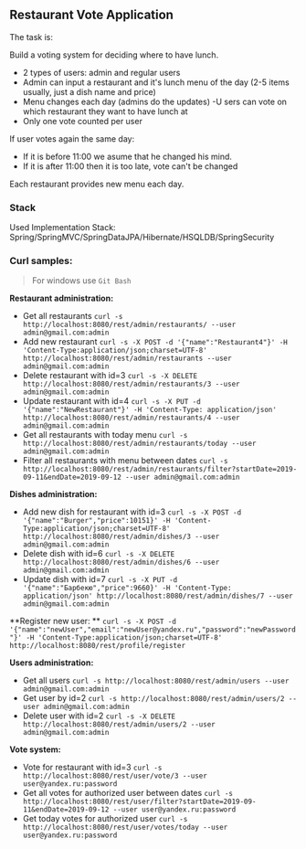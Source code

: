 ## Restaurant Vote Application

The task is:

Build a voting system for deciding where to have lunch.

- 2 types of users: admin and regular users
- Admin can input a restaurant and it's lunch menu of the day (2-5 items usually, just a dish name and price)
- Menu changes each day (admins do the updates)
-U sers can vote on which restaurant they want to have lunch at
- Only one vote counted per user

If user votes again the same day:
- If it is before 11:00 we asume that he changed his mind.
- If it is after 11:00 then it is too late, vote can't be changed

Each restaurant provides new menu each day.

### Stack
Used Implementation Stack: Spring/SpringMVC/SpringDataJPA/Hibernate/HSQLDB/SpringSecurity

### Curl samples:
> For windows use `Git Bash`

**Restaurant administration:**
- Get all restaurants
`curl -s http://localhost:8080/rest/admin/restaurants/ --user admin@gmail.com:admin`
- Add new restaurant
`curl -s -X POST -d '{"name":"Restaurant4"}' -H 'Content-Type:application/json;charset=UTF-8' http://localhost:8080/rest/admin/restaurants --user admin@gmail.com:admin`
- Delete restaurant with id=3
`curl -s -X DELETE http://localhost:8080/rest/admin/restaurants/3 --user admin@gmail.com:admin`
- Update restaurant with id=4
`curl -s -X PUT -d '{"name":"NewRestaurant"}' -H 'Content-Type: application/json' http://localhost:8080/rest/admin/restaurants/4 --user admin@gmail.com:admin`
- Get all restaurants with today menu
`curl -s http://localhost:8080/rest/admin/restaurants/today --user admin@gmail.com:admin`
- Filter all restaurants with menu between dates
`curl -s http://localhost:8080/rest/admin/restaurants/filter?startDate=2019-09-11&endDate=2019-09-12 --user admin@gmail.com:admin`

**Dishes administration:**
- Add new dish for restaurant with id=3
`curl -s -X POST -d '{"name":"Burger","price":10151}' -H 'Content-Type:application/json;charset=UTF-8' http://localhost:8080/rest/admin/dishes/3 --user admin@gmail.com:admin`
- Delete dish with id=6
`curl -s -X DELETE http://localhost:8080/rest/admin/dishes/6 --user admin@gmail.com:admin`
- Update dish with id=7
`curl -s -X PUT -d '{"name":"Барбекю","price":9660}' -H 'Content-Type: application/json' http://localhost:8080/rest/admin/dishes/7 --user admin@gmail.com:admin`

**Register new user: **
`curl -s -X POST -d '{"name":"newUser","email":"newUser@yandex.ru","password":"newPassword"}' -H 'Content-Type:application/json;charset=UTF-8' http://localhost:8080/rest/profile/register`

**Users administration:**
- Get all users
`curl -s http://localhost:8080/rest/admin/users --user admin@gmail.com:admin`
- Get user by id=2
`curl -s http://localhost:8080/rest/admin/users/2 --user admin@gmail.com:admin`
- Delete user with id=2
`curl -s -X DELETE http://localhost:8080/rest/admin/users/2 --user admin@gmail.com:admin`

**Vote system:**
- Vote for restaurant with id=3
`curl -s http://localhost:8080/rest/user/vote/3 --user user@yandex.ru:password`
- Get all votes for authorized user between dates
`curl -s http://localhost:8080/rest/user/filter?startDate=2019-09-11&endDate=2019-09-12 --user user@yandex.ru:password`
- Get today votes for authorized user
`curl -s http://localhost:8080/rest/user/votes/today --user user@yandex.ru:password`
